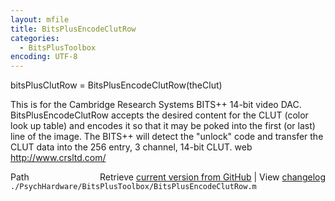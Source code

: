 ```yaml
---
layout: mfile
title: BitsPlusEncodeClutRow
categories:
  - BitsPlusToolbox
encoding: UTF-8
---
```


bitsPlusClutRow = BitsPlusEncodeClutRow\(theClut\)

This is for the Cambridge Research Systems BITS++ 14-bit video DAC.
BitsPlusEncodeClutRow accepts the desired content for the CLUT \(color
look up table\) and encodes it so that it may be poked into the first \(or
last\) line of the image. The BITS++ will detect the "unlock" code and
transfer the CLUT data into the 256 entry, 3 channel, 14-bit CLUT.
web http://www.crsltd.com/


<div class="code_header" style="text-align:right;">
  <span style="float:left;">Path&nbsp;&nbsp;</span> <span class="counter">Retrieve <a href=
  "https://raw.github.com/Psychtoolbox-3/Psychtoolbox-3/beta/./PsychHardware/BitsPlusToolbox/BitsPlusEncodeClutRow.m">current version from GitHub</a> | View <a href=
  "https://github.com/Psychtoolbox-3/Psychtoolbox-3/commits/beta/./PsychHardware/BitsPlusToolbox/BitsPlusEncodeClutRow.m">changelog</a></span>
</div>
<div class="code">
  <code>./PsychHardware/BitsPlusToolbox/BitsPlusEncodeClutRow.m</code>
</div>

